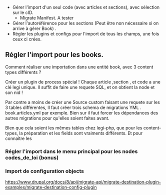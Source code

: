  
* Gérer l'import d'un seul code (avec articles et sections), avec sélection sur le cID. 
  - Migrate Manifest.  A tester
* Gérer l'autoréférence pour les sections
 (Peut être non nécessaire si on arrive à gérer Book) .
* Régler les plugins et configs pour l'import de tous les champs, une fois ceux ci crées.


## Régler l'import pour les books.

Comment réaliser une importation dans une entité book, avec 3 content types différents ?
  
Créer un plugin de process spécial !
Chaque article ,section , et code a une clé legi unique. Il suffit de faire une requete SQL,
et on obtient la node et son nid !


Par contre a moins de créer une Source custom faisant une requete sur les 3 tables différentes, 
Il faut créer trois schema de migrations YML . book.articles.yml par exemple.
Bien sur il faut forcer les dépendances des autres migrations pour qu'elles soient faites avant.

BIen que cela soient les mêmes tables chez legi-php, que pour les content-types,
la préparation et les fields sont vraiments différents.
Et pour connaître les 



### Régler l'import dans le menu principal pour les nodes codes_de_loi (bonus)

### Import de configuration objects
https://www.drupal.org/docs/8/api/migrate-api/migrate-destination-plugin-examples/migrate-destination-config-plugin
